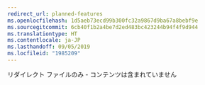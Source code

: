 ```yaml
---
redirect_url: planned-features
ms.openlocfilehash: 1d5aeb73ecd99b300fc32a9867d9ba67a8bebf9e
ms.sourcegitcommit: 6cb40f1b2a4be7d2ed483bc423244b94f4f9d944
ms.translationtype: HT
ms.contentlocale: ja-JP
ms.lasthandoff: 09/05/2019
ms.locfileid: "1985209"
---
```

リダイレクト ファイルのみ - コンテンツは含まれていません

